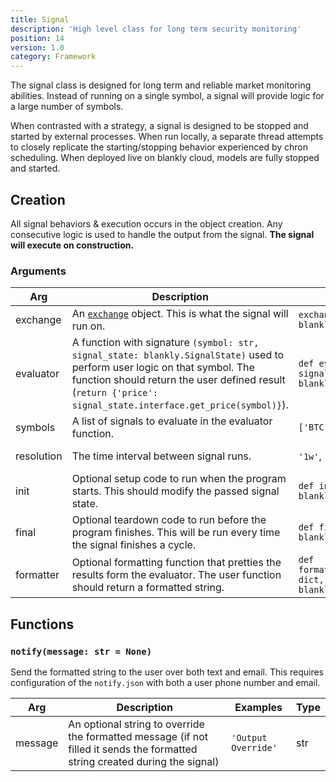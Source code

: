 ```yaml
---
title: Signal
description: 'High level class for long term security monitoring'
position: 14
version: 1.0
category: Framework
---
```


The signal class is designed for long term and reliable market monitoring abilities. Instead of running on a single symbol, a signal will provide logic for a large number of symbols.

When contrasted with a strategy, a signal is designed to be stopped and started by external processes. When run locally, a separate thread attempts to closely replicate the starting/stopping behavior experienced by chron scheduling. When deployed live on blankly cloud, models are fully stopped and started.

## Creation

All signal behaviors & execution occurs in the object creation. Any consecutive logic is used to handle the output from the signal. **The signal will execute on construction.**

### Arguments

| Arg        | Description                                                  | Examples                                                     | Type         |
| ---------- | ------------------------------------------------------------ | ------------------------------------------------------------ | ------------ |
| exchange   | An [`exchange`](/core/exchange) object. This is what the signal will run on. | `exchange = blankly.CoinbasePro()`                           | Exchange     |
| evaluator  | A function with signature `(symbol: str, signal_state: blankly.SignalState)` used to perform user logic on that symbol. The function should return the user defined result (`return {'price': signal_state.interface.get_price(symbol)}`). | `def evaluator(symbol, signal_state: blankly.SignalState)`   | Callable     |
| symbols    | A list of signals to evaluate in the evaluator function.     | `['BTC-USD', 'ETH-USD']`                                     | list         |
| resolution | The time interval between signal runs.                       | `'1w'`, `'3d'` or `86400`                                    | str or float |
| init       | Optional setup code to run when the program starts. This should modify the passed signal state. | `def init(signal_state: blankly.SignalState)`                | Callable     |
| final      | Optional teardown code to run before the program finishes. This will be run every time the  signal finishes a cycle. | `def final(signalState: blankly.SignalState)`                | Callable     |
| formatter  | Optional formatting function that pretties the results form the evaluator. The user function should return a formatted string. | `def formatter(raw_results: dict, signal_state: blankly.SignalState)` | Callable     |

## Functions

### `notify(message: str = None)`

Send the formatted string to the user over both text and email. This requires configuration of the `notify.json` with both a user phone number and email.

| Arg     | Description                                                  | Examples            | Type |
| ------- | ------------------------------------------------------------ | ------------------- | ---- |
| message | An optional string to override the formatted message (if not filled it sends the formatted string created during the signal) | `'Output Override'` | str  |

